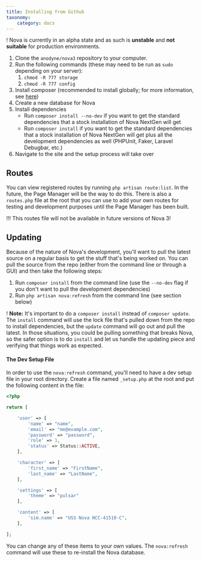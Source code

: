 ```yaml
---
title: Installing from Github
taxonomy:
    category: docs
---
```


! Nova is currently in an alpha state and as such is __unstable__ and __not suitable__ for production environments.

1. Clone the `anodyne/nova3` repository to your computer.
2. Run the following commands (these may need to be run as `sudo` depending on your server):
    1. `chmod -R 777 storage`
    2. `chmod -R 777 config`
3. Install composer (recommended to install globally; for more information, see [here](https://getcomposer.org/doc/00-intro.md))
4. Create a new database for Nova
5. Install dependencies
    - Run `composer install --no-dev` if you want to get the standard dependencies that a stock installation of Nova NextGen will get
    - Run `composer install` if you want to get the standard dependencies that a stock installation of Nova NextGen will get plus all the development dependencies as well (PHPUnit, Faker, Laravel Debugbar, etc.)
6. Navigate to the site and the setup process will take over

## Routes

You can view registered routes by running `php artisan route:list`. In the future, the Page Manager will be the way to do this. There is also a `routes.php` file at the root that you can use to add your own routes for testing and development purposes until the Page Manager has been built.

!!! This routes file will not be available in future versions of Nova 3!

## Updating

Because of the nature of Nova's development, you'll want to pull the latest source on a regular basis to get the stuff that's being worked on. You can pull the source from the repo (either from the command line or through a GUI) and then take the following steps:

1. Run `composer install` from the command line (use the `--no-dev` flag if you don't want to pull the development dependencies)
2. Run `php artisan nova:refresh` from the command line (see section below)

! __Note:__ It's important to do a `composer install` instead of `composer update`. The `install` command will use the lock file that's pulled down from the repo to install dependencies, but the `update` command will go out and pull the latest. In those situations, you could be pulling something that breaks Nova, so the safer option is to do `install` and let us handle the updating piece and verifying that things work as expected.

#### The Dev Setup File

In order to use the `nova:refresh` command, you'll need to have a dev setup file in your root directory. Create a file named `_setup.php` at the root and put the following content in the file:

```php
<?php

return [

	'user' => [
		'name' => "name",
		'email' => "me@example.com",
		'password' => "password",
        'role' => 1,
        'status' => Status::ACTIVE,
	],

	'character' => [
		'first_name' => "FirstName",
		'last_name' => "LastName",
	],

	'settings' => [
		'theme' => "pulsar"
	],

    'content' => [
		'sim.name' => "USS Nova NCC-41510-C",
	],

];
```

You can change any of these items to your own values. The `nova:refresh` command will use these to re-install the Nova database.